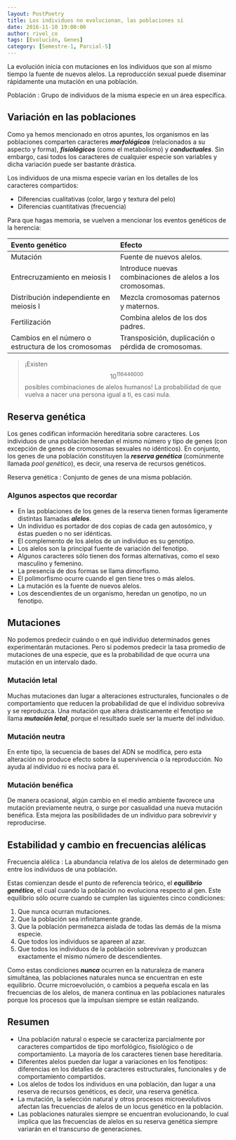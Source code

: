 ```yaml
---
layout: PostPoetry
title: Los individuos no evolucionan, las poblaciones sí
date: 2016-11-10 19:00:00
author: rivel_co
tags: [Evolución, Genes]
category: [Semestre-1, Parcial-5]
---
```


La evolución inicia con mutaciones en los individuos que son al mismo tiempo la fuente de nuevos alelos. La reproducción sexual puede diseminar rápidamente una mutación en una población.

Población
 : Grupo de individuos de la misma especie en un área específica.

## Variación en las poblaciones

Como ya hemos mencionado en otros apuntes, los organismos en las poblaciones comparten caracteres ***morfológicos*** (relacionados a su aspecto y forma), ***fisiológicos*** (como el metabolismo) y ***conductuales***. Sin embargo, casi todos los caracteres de cualquier especie son variables y dicha variación puede ser bastante drástica.

Los individuos de una misma especie varían en los detalles de los caracteres compartidos:

- Diferencias cualitativas (color, largo y textura del pelo)
- Diferencias cuantitativas (frecuencia)

Para que hagas memoria, se vuelven a mencionar los eventos genéticos de la herencia:

| Evento genético   | Efecto                                    |
|:------------------|:------------------------------------------|
| Mutación          | Fuente de nuevos alelos.                  |
| Entrecruzamiento en meiosis I | Introduce nuevas combinaciones de alelos a los cromosomas. |
| Distribución independiente en meiosis I | Mezcla cromosomas paternos y maternos.|
| Fertilización     | Combina alelos de los dos padres.         |
| Cambios en el número o estructura de los cromosomas | Transposición, duplicación o pérdida de cromosomas. |

> ¡Existen $$ 10^{116446000} $$ posibles combinaciones de alelos humanos! La probabilidad de que vuelva a nacer una persona igual a ti, es casi nula.

## Reserva genética

Los genes codifican información hereditaria sobre caracteres. Los individuos de una población heredan el mismo número y tipo de genes (con excepción de genes de cromosomas sexuales no idénticos). En conjunto, los genes de una población constituyen la ***reserva genética*** (comúnmente llamada *pool genético*), es decir, una reserva de recursos genéticos.

Reserva genética
 : Conjunto de genes de una misma población.

### Algunos aspectos que recordar

- En las poblaciones de los genes de la reserva tienen formas ligeramente distintas llamadas ***alelos***.
- Un individuo es portador de dos copias de cada gen autosómico, y éstas pueden o no ser idénticas.
- El complemento de los alelos de un individuo es su genotipo.
- Los alelos son la principal fuente de variación del fenotipo.
- Algunos caracteres sólo tienen dos formas alternativas, como el sexo masculino y femenino.
- La presencia de dos formas se llama dimorfismo.
- El polimorfismo ocurre cuando el gen tiene tres o más alelos.
- La mutación es la fuente de nuevos alelos.
- Los descendientes de un organismo, heredan un genotipo, no un fenotipo.

## Mutaciones

No podemos predecir cuándo o en qué individuo determinados genes experimentarán mutaciones. Pero sí podemos predecir la tasa promedio de mutaciones de una especie, que es la probabilidad de que ocurra una mutación en un intervalo dado.

### Mutación letal

Muchas mutaciones dan lugar a alteraciones estructurales, funcionales o de comportamiento que reducen la probabilidad de que el individuo sobreviva y se reproduzca. Una mutación que altera drásticamente el fenotipo se llama ***mutación letal***, porque el resultado suele ser la muerte del individuo.

### Mutación neutra

En ente tipo, la secuencia de bases del ADN se modifica, pero esta alteración no produce efecto sobre la supervivencia o la reproducción. No ayuda al individuo ni es nociva para él.

### Mutación benéfica

De manera ocasional, algún cambio en el medio ambiente favorece una mutación previamente neutra, o surge por casualidad una nueva mutación benéfica. Esta mejora las posibilidades de un individuo para sobrevivir y reproducirse.

## Estabilidad y cambio en frecuencias alélicas

Frecuencia alélica
 : La abundancia relativa de los alelos de determinado gen entre los individuos de una población.

Estas comienzan desde el punto de referencia teórico, el ***equilibrio genético***, el cual cuando la población no evoluciona respecto al gen. Este equilibrio sólo ocurre cuando se cumplen las siguientes cinco condiciones:

1. Que nunca ocurran mutaciones.
2. Que la población sea infinitamente grande.
3. Que la población permanezca aislada de todas las demás de la misma especie.
4. Que todos los individuos se apareen al azar.
5. Que todos los individuos de la población sobrevivan y produzcan exactamente el mismo número de descendientes.

Como estas condiciones ***nunca*** ocurren en la naturaleza de manera simultánea, las poblaciones naturales nunca se encuentran en este equilibrio. Ocurre microevolución, o cambios a pequeña escala en las frecuencias de los alelos, de manera continua en las poblaciones naturales porque los procesos que la impulsan siempre se están realizando.

## Resumen

- Una población natural o especie se caracteriza parcialmente por caracteres compartidos de tipo morfológico, fisiológico o de comportamiento. La mayoría de los caracteres tienen base hereditaria.
- Diferentes alelos pueden dar lugar a variaciones en los fenotipos: diferencias en los detalles de caracteres estructurales, funcionales y de comportamiento compartidos.
- Los alelos de todos los individuos en una población, dan lugar a una reserva de recursos genéticos, es decir, una reserva genética.
- La mutación, la selección natural y otros procesos microevolutivos afectan las frecuencias de alelos de un locus genético en la población.
- Las poblaciones naturales siempre se encuentran evolucionando, lo cual implica que las frecuencias de alelos en su reserva genética siempre variarán en el transcurso de generaciones.
